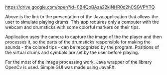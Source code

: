 https://drive.google.com/open?id=0B4QoBAza22kjNHR0d2hCSGVPYTQ

Above is the link to the presentation of the Java application that allows the user to simulate playing drums. This app requires only a computer with the webcam and drumsticks with some colorful markers on their tips.

Application uses the camera to capture the image of the the player and then processes it, so the parts of the drumsticks responsible for making the sounds - the colored tips - can be recognized by the program. Positions of the virtual drums and cymbals are set by the user before playing.

For the most of the image processing work, Java wrapper of the library OpenCv is used.
Simple GUI was made using JavaFX.
